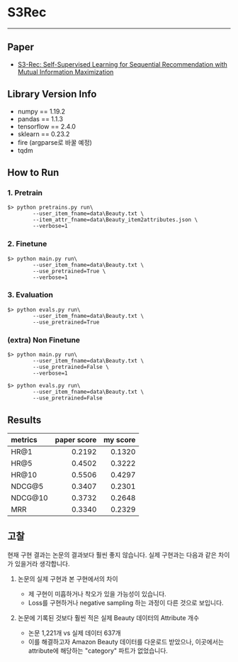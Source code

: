 # S3Rec
---

## Paper
- [S3-Rec: Self-Supervised Learning for Sequential Recommendation with Mutual Information Maximization](https://arxiv.org/pdf/2008.07873.pdf)

## Library Version Info
- numpy == 1.19.2
- pandas == 1.1.3
- tensorflow == 2.4.0
- sklearn == 0.23.2
- fire (argparse로 바꿀 예정)
- tqdm

## How to Run

### 1. Pretrain
~~~
$> python pretrains.py run\
        --user_item_fname=data\Beauty.txt \
        --item_attr_fname=data\Beauty_item2attributes.json \
        --verbose=1
~~~

### 2. Finetune
~~~
$> python main.py run\
        --user_item_fname=data\Beauty.txt \
        --use_pretrained=True \
        --verbose=1
~~~

### 3. Evaluation

~~~
$> python evals.py run\
        --user_item_fname=data\Beauty.txt \
        --use_pretrained=True
~~~

### (extra) Non Finetune
~~~
$> python main.py run\
        --user_item_fname=data\Beauty.txt \
        --use_pretrained=False \
        --verbose=1
~~~

~~~
$> python evals.py run\
        --user_item_fname=data\Beauty.txt \
        --use_pretrained=False
~~~

## Results

| metrics | paper score | my score |
|:---     | ---:| ---:|
| HR@1    | 0.2192 | 0.1320 |
| HR@5    | 0.4502 | 0.3222 |
| HR@10   | 0.5506 | 0.4297 |
| NDCG@5  | 0.3407 | 0.2301 |
| NDCG@10 | 0.3732 | 0.2648 |
| MRR     | 0.3340 | 0.2329 |

## 고찰

현재 구현 결과는 논문의 결과보다 훨씬 좋지 않습니다. 실제 구현과는 다음과 같은 차이가 있을거라 생각합니다.

1. 논문의 실제 구현과 본 구현에서의 차이
   - 제 구현이 미흡하거나 착오가 있을 가능성이 있습니다.
   - Loss를 구현하거나 negative sampling 하는 과정이 다른 것으로 보입니다.

2. 논문에 기록된 것보다 훨씬 적은 실제 Beauty 데이터의 Attribute 개수
   - 논문 1,221개 vs 실제 데이터 637개
   - 이를 해결하고자 Amazon Beauty 데이터를 다운로드 받았으나, 이곳에서는 attribute에 해당하는 "category" 파트가 없었습니다.

